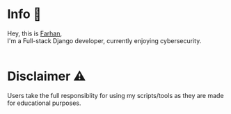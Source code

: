 # Info 📜
Hey, this is <a href="https://github.com/1337Farhan"> Farhan</a>,<br>
I'm a Full-stack Django developer, currently enjoying cybersecurity.<br>
<br>


# Disclaimer ⚠
Users take the full responsiblity for using my scripts/tools as they are made for educational purposes.
